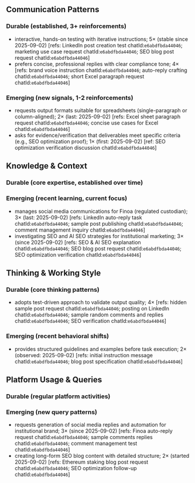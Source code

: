 ## Communication Patterns
### Durable (established, 3+ reinforcements)
- interactive, hands-on testing with iterative instructions; 5× (stable since 2025-09-02) [refs: LinkedIn post creation test chatId:`e6abdfbda44046`; marketing use case request chatId:`e6abdfbda44046`; SEO blog post request chatId:`e6abdfbda44046`]
- prefers concise, professional replies with clear compliance tone; 4× [refs: brand voice instruction chatId:`e6abdfbda44046`; auto-reply crafting chatId:`e6abdfbda44046`; short Excel paragraph request chatId:`e6abdfbda44046`]

### Emerging (new signals, 1-2 reinforcements)
- requests output formats suitable for spreadsheets (single-paragraph or column-aligned); 2× (last: 2025-09-02) [refs: Excel sheet paragraph request chatId:`e6abdfbda44046`; concise use cases for Excel chatId:`e6abdfbda44046`]
- asks for evidence/verification that deliverables meet specific criteria (e.g., SEO optimization proof); 1× (first: 2025-09-02) [ref: SEO optimization verification discussion chatId:`e6abdfbda44046`]

## Knowledge & Context
### Durable (core expertise, established over time)

### Emerging (recent learning, current focus)
- manages social media communications for Finoa (regulated custodian); 3× (last: 2025-09-02) [refs: LinkedIn auto-reply task chatId:`e6abdfbda44046`; sample post publishing chatId:`e6abdfbda44046`; comment management inquiry chatId:`e6abdfbda44046`]
- investigating SEO and AI SEO strategies for institutional marketing; 3× (since 2025-09-02) [refs: SEO & AI SEO explanation chatId:`e6abdfbda44046`; SEO blog post request chatId:`e6abdfbda44046`; SEO optimization verification chatId:`e6abdfbda44046`]

## Thinking & Working Style
### Durable (core thinking patterns)
- adopts test-driven approach to validate output quality; 4× [refs: hidden sample post request chatId:`e6abdfbda44046`; posting on LinkedIn chatId:`e6abdfbda44046`; sample random comments and replies chatId:`e6abdfbda44046`; SEO verification chatId:`e6abdfbda44046`]

### Emerging (recent behavioral shifts)
- provides structured guidelines and examples before task execution; 2× (observed: 2025-09-02) [refs: initial instruction message chatId:`e6abdfbda44046`; blog post specification chatId:`e6abdfbda44046`]

## Platform Usage & Queries
### Durable (regular platform activities)

### Emerging (new query patterns)
- requests generation of social media replies and automation for institutional brand; 3× (since 2025-09-02) [refs: Finoa auto-reply request chatId:`e6abdfbda44046`; sample comments replies chatId:`e6abdfbda44046`; comment management test chatId:`e6abdfbda44046`]
- creating long-form SEO blog content with detailed structure; 2× (started 2025-09-02) [refs: Ethereum staking blog post request chatId:`e6abdfbda44046`; SEO optimization follow-up chatId:`e6abdfbda44046`]